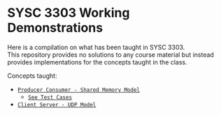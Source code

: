 # SYSC 3303 Working Demonstrations

Here is a compilation on what has been taught in SYSC 3303.\
This repository provides no solutions to any course material but instead provides implementations for the concepts taught in the class.

Concepts taught:
* [`Producer Consumer - Shared Memory Model`](https://github.com/tony-zeidan/SYSC3303_WorkingDemos/tree/master/src/main/java/sharedmemorymodel)
  * [`See Test Cases`](https://github.com/tony-zeidan/SYSC3303_WorkingDemos/tree/master/src/test/java/testsharedmemorymodel)
* [`Client Server - UDP Model`](https://github.com/tony-zeidan/SYSC3303_WorkingDemos/tree/master/src/main/java/udpmodel)